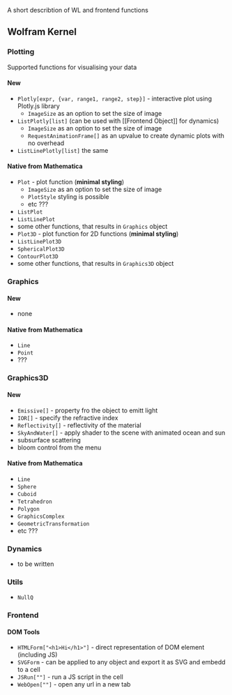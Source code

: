 A short describtion of WL and frontend functions

## Wolfram Kernel

### Plotting
Supported functions for visualising your data
#### New
 - `Plotly[expr, {var, range1, range2, step}]` - interactive plot using Plotly.js library
	 - `ImageSize` as an option to set the size of image
 - `ListPlotly[list]` (can be used with [[Frontend Object]] for dynamics)
	 - `ImageSize` as an option to set the size of image
	 - `RequestAnimationFrame[]` as an upvalue to create dynamic plots with no overhead
 - `ListLinePlotly[list]` the same
#### Native from Mathematica
- `Plot` - plot function (__minimal styling__)
	- `ImageSize` as an option to set the size of image
	- `PlotStyle` styling is possible
	- etc ???
- `ListPlot` 
- `ListLinePlot`
- some other functions, that results in `Graphics` object
- `Plot3D` - plot function for 2D functions (__minimal styling__)
- `ListLinePlot3D`
- `SphericalPlot3D`
- `ContourPlot3D`
- some other functions, that results in `Graphics3D` object

### Graphics
#### New
- none
#### Native from Mathematica
- `Line`
- `Point`
- ???

### Graphics3D
#### New
- `Emissive[]` - property fro the object to emitt light
- `IOR[]` - specify the refractive index
- `Reflectivity[]` - reflectivity of the material
- `SkyAndWater[]` - apply shader to the scene with animated ocean and sun
- subsurface scattering
- bloom control from the menu
#### Native from Mathematica
- `Line`
- `Sphere`
- `Cuboid`
- `Tetrahedron`
- `Polygon`
- `GraphicsComplex`
- `GeometricTransformation`
- etc ???

### Dynamics
- to be written

### Utils
- `NullQ`

### Frontend
#### DOM Tools
- `HTMLForm["<h1>Hi</h1>"]` - direct representation of DOM element (including JS)
- `SVGForm` - can be applied to any object and export it as SVG and embedd to a cell
- `JSRun[""]` - run a JS script in the cell
- `WebOpen[""]` - open any url in a new tab